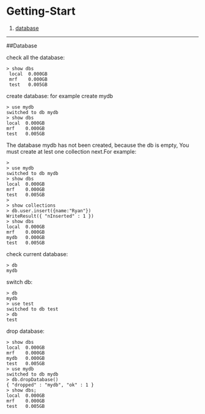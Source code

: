 Getting-Start
=============

1. [database](doc/database.md "database")



-------------------------------
##Database

check all the database:    
```
> show dbs
 local  0.000GB
 mrf    0.000GB
 test   0.005GB
```

create database: for example create  mydb   
```
> use mydb
switched to db mydb
> show dbs
local  0.000GB
mrf    0.000GB
test   0.005GB
```
The database mydb has not been created, because the db is empty, 
You must create at lest one collection next.For example:    
```
>
> use mydb
switched to db mydb
> show dbs
local  0.000GB
mrf    0.000GB
test   0.005GB
>
> show collections
> db.user.insert({name:"Ryan"})
WriteResult({ "nInserted" : 1 })
> show dbs
local  0.000GB
mrf    0.000GB
mydb   0.000GB
test   0.005GB
```


check current database:    
```
> db
mydb
```

switch db:
```
> db
mydb
> use test
switched to db test
> db
test
```

drop database:    
```
> show dbs
local  0.000GB
mrf    0.000GB
mydb   0.000GB
test   0.005GB
> use mydb
switched to db mydb
> db.dropDatabase()
{ "dropped" : "mydb", "ok" : 1 }
> show dbs;
local  0.000GB
mrf    0.000GB
test   0.005GB
```


